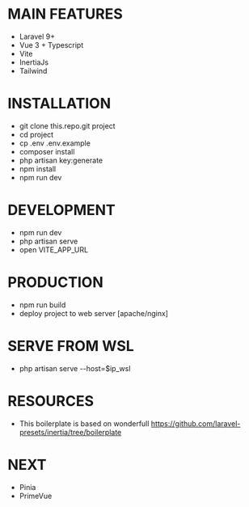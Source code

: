 # MAIN FEATURES

-   Laravel 9+
-   Vue 3 + Typescript
-   Vite
-   InertiaJs
-   Tailwind

# INSTALLATION

-   git clone this.repo.git project
-   cd project
-   cp .env .env.example
-   composer install
-   php artisan key:generate
-   npm install
-   npm run dev

# DEVELOPMENT

-   npm run dev
-   php artisan serve
-   open VITE_APP_URL

# PRODUCTION

-   npm run build
-   deploy project to web server [apache/nginx]

# SERVE FROM WSL

-   php artisan serve --host=$ip_wsl

# RESOURCES

-   This boilerplate is based on wonderfull https://github.com/laravel-presets/inertia/tree/boilerplate

# NEXT

-   Pinia
-   PrimeVue
